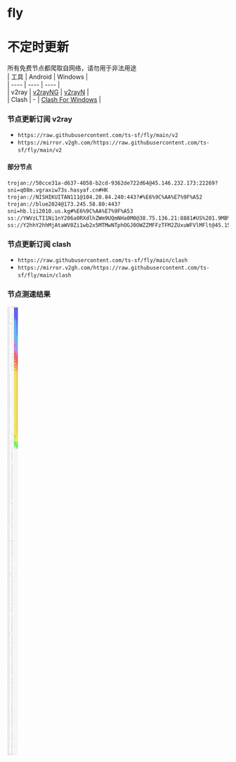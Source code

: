 # fly
# 不定时更新
所有免费节点都爬取自网络，请勿用于非法用途  
|  工具  | Android  | Windows  |  
|  ----  | ----   | ----  |  
| v2ray  | [v2rayNG](https://github.com/2dust/v2rayNG/releases) | [v2rayN](https://github.com/2dust/v2rayN/releases) |  
| Clash  | - | [Clash For Windows](https://github.com/2dust/clashN/releases) | 
  
### 节点更新订阅  v2ray
- `https://raw.githubusercontent.com/ts-sf/fly/main/v2`  
- `https://mirror.v2gh.com/https://raw.githubusercontent.com/ts-sf/fly/main/v2`  

#### 部分节点  
``` 
trojan://50cce31a-d637-4058-b2cd-9362de722d64@45.146.232.173:22269?sni=q08m.vgraxiw73s.hasyaf.cn#HK
trojan://NISHIKUITAN111@104.20.84.240:443?#%E6%9C%AA%E7%9F%A52
trojan://blue2024@173.245.58.80:443?sni=hb.lii2010.us.kg#%E6%9C%AA%E7%9F%A53
ss://YWVzLTI1Ni1nY206a0RXdlhZWm9UQmNHa0M0@38.75.136.21:8881#US%201.9MB%2Fs
ss://Y2hhY2hhMjAtaWV0Zi1wb2x5MTMwNTphOGJ0OWZZMFFzTFM2ZUxuWFVlMFlt@45.158.171.2:8080#%E6%9C%AA%E7%9F%A54
```
### 节点更新订阅  clash
- `https://raw.githubusercontent.com/ts-sf/fly/main/clash`  
- `https://mirror.v2gh.com/https://raw.githubusercontent.com/ts-sf/fly/main/clash`  

### 节点测速结果
![image](traffic.png)
